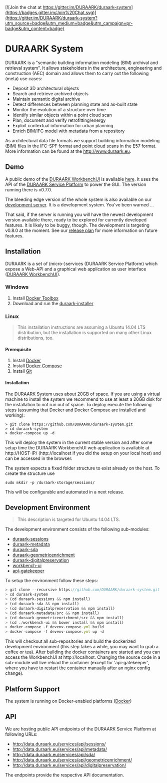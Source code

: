 [![Join the chat at https://gitter.im/DURAARK/duraark-system](https://badges.gitter.im/Join%20Chat.svg)](https://gitter.im/DURAARK/duraark-system?utm_source=badge&utm_medium=badge&utm_campaign=pr-badge&utm_content=badge)

# DURAARK System

DURAARK is a "semantic building information modeling (BIM) archival and retrieval system". It allows stakeholders in the architecture, engineering and construction (AEC) domain and allows them to carry out the following (meta) use cases:

* Deposit 3D architectural objects
* Search and retrieve archived objects
* Maintain semantic digital archive
* Detect differences between planning state and as-built state
* Monitor the evolution of a structure over time
* Identify similar objects within a point cloud scan
* Plan, document and verify retrofitting/energy
* Exploit contextual information for urban planning
* Enrich BIM/IFC model with metadata from a repository

As architectural data file formats we support building information modeling (BIM) files in the IFC-SPF format and point cloud scans in the E57 format. More information can be found at the http://www.duraark.eu.

## Demo

A public demo of the [DURAARK WorkbenchUI](http://github.com/duraark/workbench-ui) is available [here](http://workbench.duraark.eu). It uses the API of the [DURAARK Service Platform](https://github.com/duraark/duraark-system) to power the GUI. The version running there is v0.7.0.

The bleeding edge version of the whole system is also available on our [development server](http://juliet.cgv.tugraz.at). It is a development system. You've been warned ...

That said, if the server is running you will have the newest development version available there, ready to be explored for currently developed features. It is likely to be buggy, though. The development is targeting v0.8.0 at the moment. See our [release plan](https://github.com/DURAARK/workbench-ui/milestones) for more information on future features.

## Installation

DURAARK is a set of (micro-)services (DURAARK Service Platform) which expose a Web-API and a graphical web application as user interface ([DURAARK WorkbenchUI](https://github.com/DURAARK/workbench-ui/)).

### Windows

1. Install [Docker Toolbox](https://www.docker.com/toolbox)
2. Download and run the [duraark-installer](https://github.com/DURAARK/duraark-installer/wiki/Windows-Installation-Instructions)

### Linux

> This installation instructions are assuming a Ubuntu 14.04 LTS distribution, but the installation is supported on many other Linux distributions, too.

#### Prerequisite

1. Install [Docker](http://docs.docker.com/engine/installation/ubuntulinux/)
2. Install [Docker Compose](https://docs.docker.com/compose/install/)
3. Install [Git](https://git-scm.com/downloads)

#### Installation

The DURAARK System uses about 20GB of space. If you are using a virtual machine to install the system we recommend to use at least a 20GB disk for the installation to not run out of space. To deploy execute the following steps (assuming that Docker and Docker Compose are installed and working):

```
> git clone https://github.com/DURAARK/duraark-system.git
> cd duraark-system
> docker-compose up -d
```

This will deploy the system in the current stable version and after some setup time the DURAARK WorkbenchUI web application is available at http://HOST-IP/ (http://localhost if you did the setup on your local host) and can be accessed in the browser.

The system expects a fixed folder structure to exist already on the host. To create the structure use

```
sudo mkdir -p /duraark-storage/sessions/
```

This will be configurable and automated in a next release.

## Development Environment

> This description is targeted for Ubuntu 14.04 LTS.

The development environment consists of the following sub-modules:

* [duraark-sessions](https://github.com/DURAARK/duraark-sessions)
* [duraark-metadata](https://github.com/DURAARK/duraark-metadata)
* [duraark-sda](https://github.com/DURAARK/duraark-sda)
* [duraark-geometricenrichment](https://github.com/DURAARK/duraark-geometricenrichment)
* [duraark-digitalpreservation](https://github.com/DURAARK/duraark-digitalpreservation)
* [workbench-ui](https://github.com/DURAARK/workbench-ui)
* [api-gatekeeper](https://github.com/DURAARK/api-gatekeeper)

To setup the environment follow these steps:

```js
> git clone --recursive https://github.com/DURAARK/duraark-system.git
> cd duraark-system
> (cd duraark-sessions && npm install)
> (cd duraark-sda && npm install)
> (cd duraark-digitalpreservation && npm install)
> (cd duraark-metadata/src && npm install)
> (cd duraark-geometricenrichment/src && npm install)
> (cd ./workbench-ui && bower install && npm install)
> docker-compose -f devenv-compose.yml build
> docker-compose -f devenv-compose.yml up -d
```

This will checkout all sub-repositories and build the dockerized development environment (this step takes a while, you may want to grab a coffee or tea). After building the docker containers are started and you can access the WorkbenchUI at http://localhost. Changing the source code in a sub-module will live reload the container (except for 'api-gatekeeper', where you have to restart the container manually after an nginx config change).

## Platform Support

The system is running on Docker-enabled platforms ([Docker](https://docs.docker.com/installation/))

## API

We are hosting public API endpoints of the DURAARK Service Platform at following URLs:

* http://data.duraark.eu/services/api/sessions/
* http://data.duraark.eu/services/api/metadata/
* http://data.duraark.eu/services/api/sda/
* http://data.duraark.eu/services/api/geometricenrichment/
* http://data.duraark.eu/services/api/digitalpreservation/

The endpoints provide the respective API documentation.
